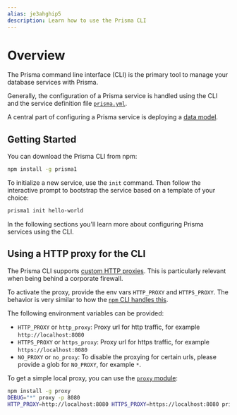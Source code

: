 ```yaml
---
alias: je3ahghip5
description: Learn how to use the Prisma CLI
---
```


# Overview

The Prisma command line interface (CLI) is the primary tool to manage your database services with Prisma.

Generally, the configuration of a Prisma service is handled using the CLI and the service definition file [`prisma.yml`](!alias-foatho8aip).

A central part of configuring a Prisma service is deploying a [data model](!alias-eiroozae8u).

## Getting Started

You can download the Prisma CLI from npm:

```sh
npm install -g prisma1
```

To initialize a new service, use the `init` command. Then follow the interactive prompt to bootstrap the service based on a template of your choice:

```sh
prisma1 init hello-world
```

In the following sections you'll learn more about configuring Prisma services using the CLI.

## Using a HTTP proxy for the CLI

The Prisma CLI supports [custom HTTP proxies](https://github.com/graphcool/prisma/issues/618). This is particularly relevant when being behind a corporate firewall.

To activate the proxy, provide the env vars `HTTP_PROXY` and `HTTPS_PROXY`. The behavior is very similar to how the [`npm` CLI handles this](https://docs.npmjs.com/misc/config#https-proxy).

The following environment variables can be provided:

- `HTTP_PROXY` or `http_proxy`: Proxy url for http traffic, for example `http://localhost:8080`
- `HTTPS_PROXY` or `https_proxy`: Proxy url for https traffic, for example `https://localhost:8080`
- `NO_PROXY` or `no_proxy`: To disable the proxying for certain urls, please provide a glob for `NO_PROXY`, for example `*`.

To get a simple local proxy, you can use the [`proxy` module](https://www.npmjs.com/package/proxy):

```bash
npm install -g proxy
DEBUG="*" proxy -p 8080
HTTP_PROXY=http://localhost:8080 HTTPS_PROXY=https://localhost:8080 prisma1 deploy
```
